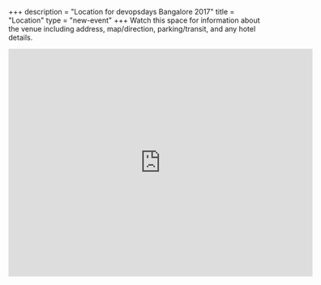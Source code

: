 +++
description = "Location for devopsdays Bangalore 2017"
title = "Location"
type = "new-event"
+++
Watch this space for information about the venue including address, map/direction, parking/transit, and any hotel details.

<!-- Uncomment this only if you have set the coordinates for your location in the config yaml. Get Latitude and Longitude of a Point: http://itouchmap.com/latlong.html -->

<iframe src="https://www.google.com/maps/embed?pb=!1m18!1m12!1m3!1d3887.9782370570356!2d77.61769241462761!3d12.973243718352767!2m3!1f0!2f0!3f0!3m2!1i1024!2i768!4f13.1!3m3!1m2!1s0x3bae1686b281d2a3%3A0xfe17a276bcf050c5!2sVivanta+by+Taj+-+M+G+Road+Bangalore!5e0!3m2!1sen!2sus!4v1495081975713" width="600" height="450" frameborder="0" style="border:0" allowfullscreen></iframe>